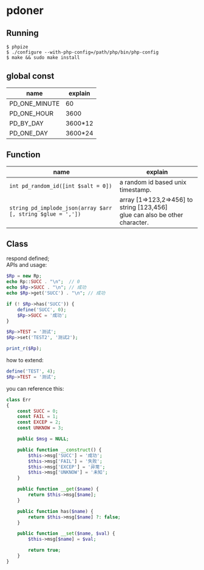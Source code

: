 # pdoner

## Running

````shell
$ phpize
$ ./configure --with-php-config=/path/php/bin/php-config
$ make && sudo make install
````

## global const

| name | explain
|--- |---
| PD_ONE_MINUTE | 60
| PD_ONE_HOUR | 3600
| PD_BY_DAY | 3600*12
| PD_ONE_DAY | 3600*24

## Function

| name | explain
|--- |---
| `int pd_random_id([int $salt = 0])` | a random id based unix timestamp.
| `string pd_implode_json(array $arr [, string $glue = ','])` | array [1=>123,2=>456] to string [123,456] <br> glue can also be other character.

## Class

respond defined;  
APIs and usage:  
````php
$Rp = new Rp;
echo Rp::SUCC . "\n";  // 0
echo $Rp->SUCC . "\n"; // 成功
echo $Rp->get('SUCC') . "\n"; // 成功

if (! $Rp->has('SUCC')) {
	define('SUCC', 0);
	$Rp->SUCC = '成功';
}

$Rp->TEST = '测试';
$Rp->set('TEST2', '测试2');

print_r($Rp);
````

how to extend:  
````php
define('TEST', 4);
$Rp->TEST = '测试';
````

you can reference this:  
````php
class Err 
{
    const SUCC = 0;
    const FAIL = 1;  
    const EXCEP = 2;
    const UNKNOW = 3;

    public $msg = NULL;

    public function __construct() {
        $this->msg['SUCC'] = '成功';
        $this->msg['FAIL'] = '失败';
        $this->msg['EXCEP'] = '异常';
        $this->msg['UNKNOW'] = '未知';
    }   

	public function __get($name) {
		return $this->msg[$name];
	}

	public function has($name) {
		return $this->msg[$name] ?: false;
	}

	public function __set($name, $val) {
		$this->msg[$name] = $val;

		return true;
	}
}
````
